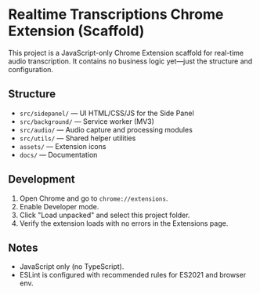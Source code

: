 # Realtime Transcriptions Chrome Extension (Scaffold)

This project is a JavaScript-only Chrome Extension scaffold for real-time audio transcription. It contains no business logic yet—just the structure and configuration.

## Structure

- `src/sidepanel/` — UI HTML/CSS/JS for the Side Panel
- `src/background/` — Service worker (MV3)
- `src/audio/` — Audio capture and processing modules
- `src/utils/` — Shared helper utilities
- `assets/` — Extension icons
- `docs/` — Documentation

## Development

1. Open Chrome and go to `chrome://extensions`.
2. Enable Developer mode.
3. Click "Load unpacked" and select this project folder.
4. Verify the extension loads with no errors in the Extensions page.

## Notes

- JavaScript only (no TypeScript).
- ESLint is configured with recommended rules for ES2021 and browser env.
